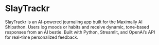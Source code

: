 # SlayTrackr
SlayTrackr is an AI-powered journaling app built for the Maximally AI Shipathon. Users log moods or habits and receive dynamic, tone-based responses from an AI bestie. Built with Python, Streamlit, and OpenAI’s API for real-time personalized feedback.
